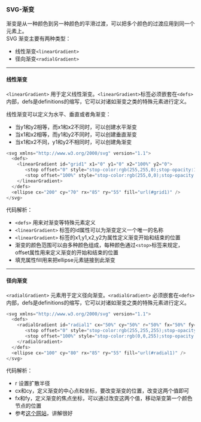 ### SVG-渐变

渐变是从一种颜色到另一种颜色的平滑过渡，可以把多个颜色的过渡应用到同一个元素上。<br />
SVG 渐变主要有两种类型：

- 线性渐变`<linearGradient>`
- 径向渐变`<radialGradient>`

---

#### 线性渐变

`<linearGradient>` 用于定义线性渐变。`<linearGradient>`标签必须嵌套在`<defs>`内部，defs是definitions的缩写，它可以对诸如渐变之类的特殊元素进行定义。<br />

线性渐变可以定义为水平、垂直或者角渐变：
+ 当y1和y2相等，而x1和x2不同时，可以创建水平渐变
+ 当x1和x2相等，而y1和y2不同时，可以创建垂直渐变
+ 当x1和x2不同，y1和y2不相同时，可以创建角渐变

```javascript
<svg xmlns="http://www.w3.org/2000/svg" version="1.1">
  <defs>
    <linearGradient id="grid1" x1="0" y1="0" x2="100%" y2="0">
       <stop offset="0" style="stop-color:rgb(255,255,0);stop-opacity:1" />
       <stop offset="100%" style="stop-color:rgb(255,0,0);stop-opacity:1" />
    </linearGradient>
  </defs>
  <ellipse cx="200" cy="70" rx="85" ry="55" fill="url(#grid1)" />
</svg>
```

代码解析：
+ `<defs>` 用来对渐变等特殊元素定义
+ `<linearGradient>` 标签的id属性可以为渐变定义一个唯一的名称
+ `<linearGradient>` 标签的x1,y1,x2,y2为属性定义渐变开始和结束的位置
+ 渐变的颜色范围可以由多种颜色组成，每种颜色通过`<stop>`标签来规定，offset属性用来定义渐变的开始和结束的位置
+ 填充属性fill用来把ellipse元素链接到此渐变


---

#### 径向渐变

`<radialGradient>` 元素用于定义径向渐变。`<radialGradient>` 必须嵌套在`<defs>`内部，defs是definitions的缩写，它可以对诸如渐变之类的特殊元素进行定义。

```javascript
<svg xmlns="http://www.w3.org/2000/svg" version="1.1">
  <defs>
    <radialGradient id="radial1" cx="50%" cy="50%" r="50%" fx="50%" fy="50%">
       <stop offset="0" style="stop-color:rgb(255,255,255);stop-opacity:1" />
       <stop offset="100%" style="stop-color:rgb(0,0,255);stop-opacity:1" />
    </radialGradient>
  </defs>
  <ellipse cx="100" cy="80" rx="85" ry="55" fill="url(#radial1)" />
</svg>
```

代码解析：
+ r 设置扩散半径
+ cx和cy，定义渐变的中心点和坐标，要改变渐变的位置，改变这两个值即可
+ fx和fy，定义渐变的焦点坐标，可以通过改变这两个值，移动渐变第一个颜色节点的位置
+ 参考[这个网站](https://www.w3cplus.com/svg/svg-radial-graidents.html)，讲解很好
